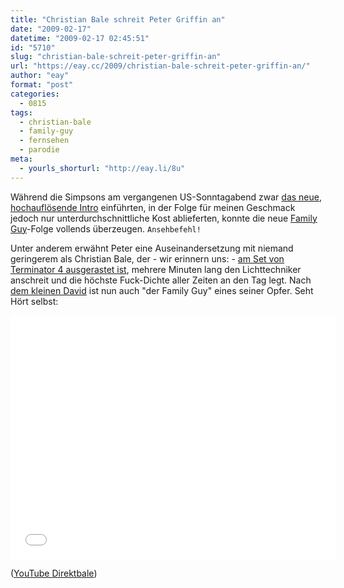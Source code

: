 ```yaml
---
title: "Christian Bale schreit Peter Griffin an"
date: "2009-02-17"
datetime: "2009-02-17 02:45:51"
id: "5710"
slug: "christian-bale-schreit-peter-griffin-an"
url: "https://eay.cc/2009/christian-bale-schreit-peter-griffin-an/"
author: "eay"
format: "post"
categories:
  - 0815
tags:
  - christian-bale
  - family-guy
  - fernsehen
  - parodie
meta:
  - yourls_shorturl: "http://eay.li/8u"
---
```


Während die Simpsons am vergangenen US-Sonntagabend zwar [das neue, hochauflösende Intro](//eay.cc/2009/hdtv-is-worth-every-cent/) einführten, in der Folge für meinen Geschmack jedoch nur unterdurchschnittliche Kost ablieferten, konnte die neue [Family Guy](//eay.cc/tag/family-guy/)\-Folge vollends überzeugen. `Ansehbefehl!`

Unter anderem erwähnt Peter eine Auseinandersetzung mit niemand geringerem als Christian Bale, der - wir erinnern uns: - [am Set von Terminator 4 ausgerastet ist](//eay.cc/2009/are-you-professional-or-not/), mehrere Minuten lang den Lichttechniker anschreit und die höchste Fuck-Dichte aller Zeiten an den Tag legt. Nach [dem kleinen David](//eay.cc/2009/christian-bale-schreit-kleinen-jungen-an/) ist nun auch "der Family Guy" eines seiner Opfer. Seht Hört selbst:

<iframe width="520" height="390" src="//www.youtube.com/embed/6LZ3LLlBsRE" frameborder="0" allowfullscreen></iframe>

 ([YouTube Direktbale](https://www.youtube.com/watch?v=6LZ3LLlBsRE))
